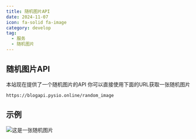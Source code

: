 ```yaml
---
title: 随机图片API
date: 2024-11-07
icon: fa-solid fa-image
category: develop
tag:
  - 服务
  - 随机图片
---
```


## 随机图片API

本站现在提供了一个随机图片的API 你可以直接使用下面的URL获取一张随机图片

```url
https://blogapi.pysio.online/random_image
```
<!-- more -->

## 示例

![这是一张随机图片](https://blogapi.pysio.online/random_image)